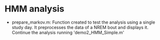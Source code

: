 # HMM analysis

- prepare_markov.m: Function created to test the analysis using a single study day. It preprocesses the data of a NREM bout and displays it. Continue the analysis running 'demo2_HMM_Simple.m' 
